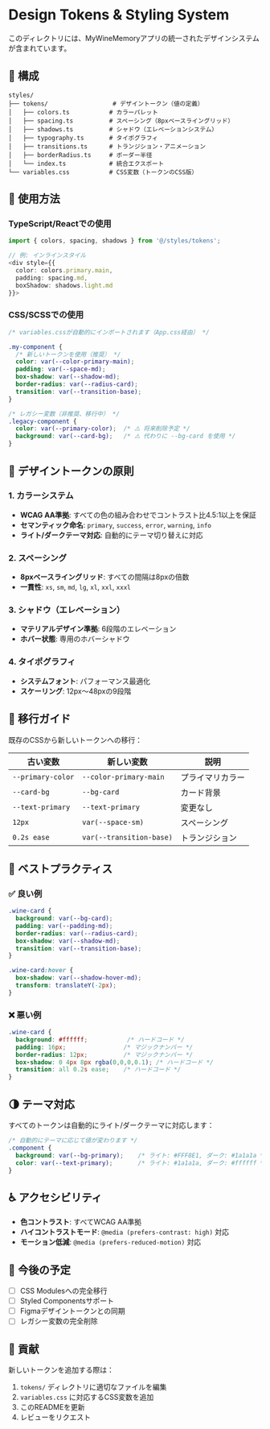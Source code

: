 # Design Tokens & Styling System

このディレクトリには、MyWineMemoryアプリの統一されたデザインシステムが含まれています。

## 📁 構成

```
styles/
├── tokens/                  # デザイントークン（値の定義）
│   ├── colors.ts           # カラーパレット
│   ├── spacing.ts          # スペーシング（8pxベースライングリッド）
│   ├── shadows.ts          # シャドウ（エレベーションシステム）
│   ├── typography.ts       # タイポグラフィ
│   ├── transitions.ts      # トランジション・アニメーション
│   ├── borderRadius.ts     # ボーダー半径
│   └── index.ts            # 統合エクスポート
└── variables.css           # CSS変数（トークンのCSS版）
```

## 🎨 使用方法

### TypeScript/Reactでの使用

```typescript
import { colors, spacing, shadows } from '@/styles/tokens';

// 例: インラインスタイル
<div style={{
  color: colors.primary.main,
  padding: spacing.md,
  boxShadow: shadows.light.md
}}>
```

### CSS/SCSSでの使用

```css
/* variables.cssが自動的にインポートされます（App.css経由） */

.my-component {
  /* 新しいトークンを使用（推奨） */
  color: var(--color-primary-main);
  padding: var(--space-md);
  box-shadow: var(--shadow-md);
  border-radius: var(--radius-card);
  transition: var(--transition-base);
}

/* レガシー変数（非推奨、移行中） */
.legacy-component {
  color: var(--primary-color);  /* ⚠️ 将来削除予定 */
  background: var(--card-bg);   /* ⚠️ 代わりに --bg-card を使用 */
}
```

## 📐 デザイントークンの原則

### 1. **カラーシステム**
- **WCAG AA準拠**: すべての色の組み合わせでコントラスト比4.5:1以上を保証
- **セマンティック命名**: `primary`, `success`, `error`, `warning`, `info`
- **ライト/ダークテーマ対応**: 自動的にテーマ切り替えに対応

### 2. **スペーシング**
- **8pxベースライングリッド**: すべての間隔は8pxの倍数
- **一貫性**: `xs`, `sm`, `md`, `lg`, `xl`, `xxl`, `xxxl`

### 3. **シャドウ（エレベーション）**
- **マテリアルデザイン準拠**: 6段階のエレベーション
- **ホバー状態**: 専用のホバーシャドウ

### 4. **タイポグラフィ**
- **システムフォント**: パフォーマンス最適化
- **スケーリング**: 12px〜48pxの9段階

## 🔄 移行ガイド

既存のCSSから新しいトークンへの移行：

| 古い変数 | 新しい変数 | 説明 |
|---------|----------|------|
| `--primary-color` | `--color-primary-main` | プライマリカラー |
| `--card-bg` | `--bg-card` | カード背景 |
| `--text-primary` | `--text-primary` | 変更なし |
| `12px` | `var(--space-sm)` | スペーシング |
| `0.2s ease` | `var(--transition-base)` | トランジション |

## 🎯 ベストプラクティス

### ✅ 良い例

```css
.wine-card {
  background: var(--bg-card);
  padding: var(--padding-md);
  border-radius: var(--radius-card);
  box-shadow: var(--shadow-md);
  transition: var(--transition-base);
}

.wine-card:hover {
  box-shadow: var(--shadow-hover-md);
  transform: translateY(-2px);
}
```

### ❌ 悪い例

```css
.wine-card {
  background: #ffffff;           /* ハードコード */
  padding: 16px;                /* マジックナンバー */
  border-radius: 12px;          /* マジックナンバー */
  box-shadow: 0 4px 8px rgba(0,0,0,0.1); /* ハードコード */
  transition: all 0.2s ease;    /* ハードコード */
}
```

## 🌗 テーマ対応

すべてのトークンは自動的にライト/ダークテーマに対応します：

```css
/* 自動的にテーマに応じて値が変わります */
.component {
  background: var(--bg-primary);    /* ライト: #FFF8E1, ダーク: #1a1a1a */
  color: var(--text-primary);       /* ライト: #1a1a1a, ダーク: #ffffff */
}
```

## ♿ アクセシビリティ

- **色コントラスト**: すべてWCAG AA準拠
- **ハイコントラストモード**: `@media (prefers-contrast: high)` 対応
- **モーション低減**: `@media (prefers-reduced-motion)` 対応

## 📝 今後の予定

- [ ] CSS Modulesへの完全移行
- [ ] Styled Componentsサポート
- [ ] Figmaデザイントークンとの同期
- [ ] レガシー変数の完全削除

## 🤝 貢献

新しいトークンを追加する際は：
1. `tokens/` ディレクトリに適切なファイルを編集
2. `variables.css` に対応するCSS変数を追加
3. このREADMEを更新
4. レビューをリクエスト
